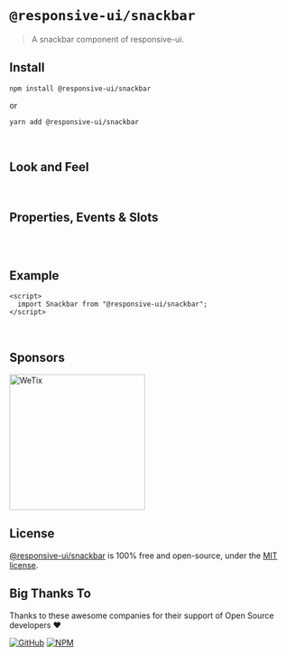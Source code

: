 # `@responsive-ui/snackbar`

> A snackbar component of responsive-ui.

## Install

```console
npm install @responsive-ui/snackbar
```

or

```console
yarn add @responsive-ui/snackbar
```

<br/>

## Look and Feel

<!-- <img src="https://user-images.githubusercontent.com/28108597/104023615-e1647e00-51fc-11eb-8600-989bf7245263.png"
alt="Markdown Monster icon"
style="margin-right: 10px;" /> -->

<br/>

## Properties, Events & Slots

```ts
```

<br/>

## Example

```svelte
<script>
  import Snackbar from "@responsive-ui/snackbar";
</script>
```

<br/>

## Sponsors

<img src="https://asset.wetix.my/images/logo/wetix.png" alt="WeTix" width="240px">

## License

[@responsive-ui/snackbar](https://github.com/wetix/responsive-ui/tree/master/components/snackbar) is 100% free and open-source, under the [MIT license](https://github.com/wetix/responsive-ui/blob/master/LICENSE).

## Big Thanks To

Thanks to these awesome companies for their support of Open Source developers ❤

[![GitHub](https://jstools.dev/img/badges/github.svg)](https://github.com/open-source)
[![NPM](https://jstools.dev/img/badges/npm.svg)](https://www.npmjs.com/)
